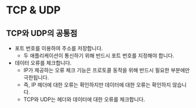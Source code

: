 # TCP & UDP

## TCP와 UDP의 공통점

* 포트 번호를 이용하여 주소를 저장합니다.
  * 두 애플리케이션이 통신하기 위해 반드시 포트 번호를 지정해야 합니다.
* 데이터 오류를 체크합니다.
  * IP가 제공하는 오류 체크 기능은 프로토콜 동작을 위해 반드시 필요한 부분에만 극한됩니다.
  * 즉, IP 헤더에 대한 오류는 확인하지만 데이터에 대한 오류는 확인하지 않습니다.
  * TCP와 UDP는 헤더와 데이터에 대한 오류를 체크합니다.